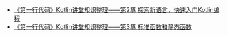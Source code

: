- [《第一行代码》Kotlin讲堂知识整理——第2章 探索新语言，快速入门Kotlin编程](https://blog.csdn.net/u014158743/article/details/114673985)
- [《第一行代码》Kotlin讲堂知识整理——第3章 标准函数和静态函数](https://blog.csdn.net/u014158743/article/details/114915451)
